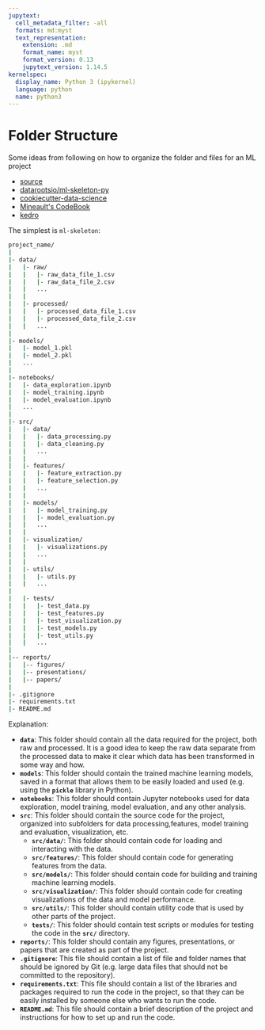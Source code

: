 ```yaml
---
jupytext:
  cell_metadata_filter: -all
  formats: md:myst
  text_representation:
    extension: .md
    format_name: myst
    format_version: 0.13
    jupytext_version: 1.14.5
kernelspec:
  display_name: Python 3 (ipykernel)
  language: python
  name: python3
---
```


# Folder Structure

Some ideas from following on how to organize the folder and files for an ML project

* [source](https://github.com/Sathiyakugan/mlskeleton)
* [datarootsio/ml-skeleton-py](https://github.com/datarootsio/ml-skeleton-py/)
* [cookiecutter-data-science](https://drivendata.github.io/cookiecutter-data-science/#example)
* [Mineault's CodeBook](https://goodresearch.dev/setup.html#create-a-project-skeleton)
* [kedro](https://docs.kedro.org/en/stable/index.html)



The simplest is `ml-skeleton`:

```bash
project_name/
|
|- data/
|   |- raw/
|   |   |- raw_data_file_1.csv
|   |   |- raw_data_file_2.csv
|   |   ...
|   |
|   |- processed/
|   |   |- processed_data_file_1.csv
|   |   |- processed_data_file_2.csv
|   |   ...
|
|- models/
|   |- model_1.pkl
|   |- model_2.pkl
|   ...
|
|- notebooks/
|   |- data_exploration.ipynb
|   |- model_training.ipynb
|   |- model_evaluation.ipynb
|   ...
|
|- src/
|   |- data/
|   |   |- data_processing.py
|   |   |- data_cleaning.py
|   |   ...
|   |
|   |- features/
|   |   |- feature_extraction.py
|   |   |- feature_selection.py
|   |   ...
|   |
|   |- models/
|   |   |- model_training.py
|   |   |- model_evaluation.py
|   |   ...
|   |
|   |- visualization/
|   |   |- visualizations.py
|   |   ...
|   |
|   |- utils/
|   |   |- utils.py
|   |   ...
|
|   |- tests/
|   |   |- test_data.py
|   |   |- test_features.py
|   |   |- test_visualization.py
|   |   |- test_models.py
|   |   |- test_utils.py
|   |   ...
|
|-- reports/
|   |-- figures/
|   |-- presentations/
|   |-- papers/
|
|- .gitignore
|- requirements.txt
|- README.md
```

Explanation:

- **`data`**: This folder should contain all the data required for the project, both raw and processed. It is a good idea to keep the raw data separate from the processed data to make it clear which data has been transformed in some way and how.
- **`models`**: This folder should contain the trained machine learning models, saved in a format that allows them to be easily loaded and used (e.g. using the **`pickle`** library in Python).
- **`notebooks`**: This folder should contain Jupyter notebooks used for data exploration, model training, model evaluation, and any other analysis.
- **`src`**: This folder should contain the source code for the project, organized into subfolders for data processing,features, model training and evaluation, visualization, etc.
  - **`src/data/`**: This folder should contain code for loading and interacting with the data.
  - **`src/features/`**: This folder should contain code for generating features from the data.
  - **`src/models/`**: This folder should contain code for building and training machine learning models.
  - **`src/visualization/`**: This folder should contain code for creating visualizations of the data and model performance.
  - **`src/utils/`**: This folder should contain utility code that is used by other parts of the project.
  - **`tests/`**: This folder should contain test scripts or modules for testing the code in the **`src/`** directory.
- **`reports/`**: This folder should contain any figures, presentations, or papers that are created as part of the project.
- **`.gitignore`**: This file should contain a list of file and folder names that should be ignored by Git (e.g. large data files that should not be committed to the repository).
- **`requirements.txt`**: This file should contain a list of the libraries and packages required to run the code in the project, so that they can be easily installed by someone else who wants to run the code.
- **`README.md`**: This file should contain a brief description of the project and instructions for how to set up and run the code.
